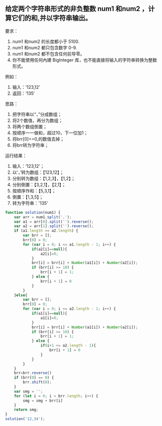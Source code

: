 ## 给定两个字符串形式的非负整数 num1 和num2 ，计算它们的和,并以字符串输出。
要求：
1. num1 和num2 的长度都小于 5100.
2. num1 和num2 都只包含数字 0-9.
3. num1 和num2 都不包含任何前导零。
4. 你不能使用任何內建 BigInteger 库，也不能直接将输入的字符串转换为整数形式。

例如：
1. 输入：‘123,12’
2. 返回：‘135’

思路：
1. 把字符串以“，”分成数组；
2. 将2个数值，再分为数组；
3. 将两个数组倒置；
4. 按顺序一一做和，超过10，下一位加1；
5. 将brr[0]==0,的数值去掉；
6. 将brr转为字符串；

运行结果：
1. 输入：‘123,12’；
2. 以‘，’转为数组：【123,12】；
3. 分别转为数组：【1,2,3】，【1,2】；
4. 分别倒置：【3,2,1】，【2,1】；
5. 按顺序作和：【5,3,1】；
6. 倒置：【1,3,5】；
7. 转为字符串：'135'

```js
function solution(num1) {
    var arr = num1.split(',');
    var a1 = arr[0].split('').reverse();
    var a2 = arr[1].split('').reverse();
    if (a1.length >= a2.length) {
        var brr = [];
        brr[0] = 0;
        for (var i = 0; i <= a1.length - 1; i++) {
            if(a2[i]==null){
                a2[i]=0;
            }
            brr[i] = brr[i] + Number(a1[i]) + Number(a2[i]);
            if (brr[i] >= 10) {
                brr[i + 1] = 1;
            } else {
                brr[i + 1] = 0
            }
        }
    }else{
        var brr = [];
        brr[0] = 0;
        for (var i = 0; i <= a2.length - 1; i++) {
            if(a1[i]==null){
                a1[i]=0;
            }
            brr[i] = brr[i] + Number(a1[i]) + Number(a2[i]);
            if (brr[i] >= 10) {
                brr[i + 1] = 1;
            } else {
                if(i+1 <= a2.length - 1){
                    brr[i + 1] = 0
                }
            }
        }
    }
    brr=brr.reverse()
    if (brr[0] == 0) {
        brr.shift(0);
    }
    var smg = '';
    for (let i = 0; i < brr.length; i++) {
        smg = smg + brr[i]
    }
    return smg;
}
solution('12,34');
```